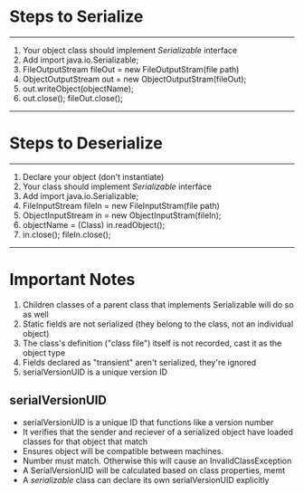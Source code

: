 # Steps to Serialize
******************************************
1. Your object class should implement *Serializable* interface
2. Add import java.io.Serializable;
3. FileOutputStream fileOut = new FileOutputStram(file path)
4. ObjectOutputStream out = new ObjectOutputStram(fileOut);
5. out.writeObject(objectName);
6. out.close(); fileOut.close();

******************************************

# Steps to Deserialize
******************************************
1. Declare your object (don't instantiate)
2. Your class should implement *Serializable* interface
3. Add import java.io.Serializable;
4. FileInputStream fileIn = new FileInputStram(file path)
5. ObjectInputStream in = new ObjectInputStram(fileIn);
6. objectName = (Class) in.readObject();
7. in.close(); fileIn.close();

******************************************

# Important Notes
1. Children classes of a parent class that implements Serializable will do so as well
2. Static fields are not serialized (they belong to the class, not an individual object)
3. The class's definition ("class file") itself is not recorded, cast it as the object type
4. Fields declared as "transient" aren't serialized, they're ignored
5. serialVersionUID is a unique version ID

## serialVersionUID
- serialVersionUID is a unique ID that functions like a version number
- It verifies that the sender and reciever of a serialized object have loaded classes for that object that match
- Ensures object will be compatible between machines.
- Number must match. Otherwise this will cause an InvalidClassException
- A SerialVersionUID will be calculated based on class properties, memt
- A *serializable* class can declare its own serialVersionUID explicitly